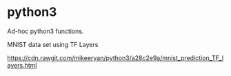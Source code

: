 # python3

Ad-hoc python3 functions.

MNIST data set using TF Layers

https://cdn.rawgit.com/mikeeryan/python3/a28c2e9a/mnist_prediction_TF_layers.html
